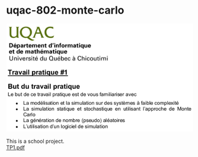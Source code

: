 # uqac-802-monte-carlo
![](https://github.com/ethicnology/uqac-802-monte-carlo/blob/main/logo.png "Screenshot")

This is a school project.  
[TP1.pdf](https://github.com/ethicnology/uqac-802-monte-carlo/blob/main/TP1.pdf)
